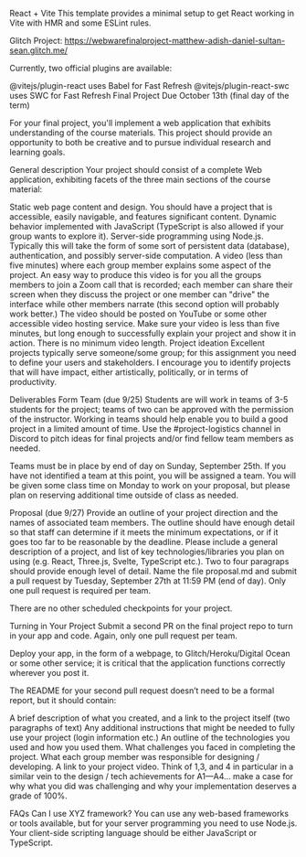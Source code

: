 React + Vite
This template provides a minimal setup to get React working in Vite with HMR and some ESLint rules.

Glitch Project: https://webwarefinalproject-matthew-adish-daniel-sultan-sean.glitch.me/

Currently, two official plugins are available:

@vitejs/plugin-react uses Babel for Fast Refresh
@vitejs/plugin-react-swc uses SWC for Fast Refresh
Final Project
Due October 13th (final day of the term)

For your final project, you'll implement a web application that exhibits understanding of the course materials. This project should provide an opportunity to both be creative and to pursue individual research and learning goals.

General description
Your project should consist of a complete Web application, exhibiting facets of the three main sections of the course material:

Static web page content and design. You should have a project that is accessible, easily navigable, and features significant content.
Dynamic behavior implemented with JavaScript (TypeScript is also allowed if your group wants to explore it).
Server-side programming using Node.js. Typically this will take the form of some sort of persistent data (database), authentication, and possibly server-side computation.
A video (less than five minutes) where each group member explains some aspect of the project. An easy way to produce this video is for you all the groups members to join a Zoom call that is recorded; each member can share their screen when they discuss the project or one member can "drive" the interface while other members narrate (this second option will probably work better.) The video should be posted on YouTube or some other accessible video hosting service. Make sure your video is less than five minutes, but long enough to successfully explain your project and show it in action. There is no minimum video length.
Project ideation
Excellent projects typically serve someone/some group; for this assignment you need to define your users and stakeholders. I encourage you to identify projects that will have impact, either artistically, politically, or in terms of productivity.

Deliverables
Form Team (due 9/25)
Students are will work in teams of 3-5 students for the project; teams of two can be approved with the permission of the instructor. Working in teams should help enable you to build a good project in a limited amount of time. Use the #project-logistics channel in Discord to pitch ideas for final projects and/or find fellow team members as needed.

Teams must be in place by end of day on Sunday, September 25th. If you have not identified a team at this point, you will be assigned a team. You will be given some class time on Monday to work on your proposal, but please plan on reserving additional time outside of class as needed.

Proposal (due 9/27)
Provide an outline of your project direction and the names of associated team members. The outline should have enough detail so that staff can determine if it meets the minimum expectations, or if it goes too far to be reasonable by the deadline. Please include a general description of a project, and list of key technologies/libraries you plan on using (e.g. React, Three.js, Svelte, TypeScript etc.). Two to four paragraps should provide enough level of detail. Name the file proposal.md and submit a pull request by Tuesday, September 27th at 11:59 PM (end of day). Only one pull request is required per team.

There are no other scheduled checkpoints for your project.

Turning in Your Project
Submit a second PR on the final project repo to turn in your app and code. Again, only one pull request per team.

Deploy your app, in the form of a webpage, to Glitch/Heroku/Digital Ocean or some other service; it is critical that the application functions correctly wherever you post it.

The README for your second pull request doesn’t need to be a formal report, but it should contain:

A brief description of what you created, and a link to the project itself (two paragraphs of text)
Any additional instructions that might be needed to fully use your project (login information etc.)
An outline of the technologies you used and how you used them.
What challenges you faced in completing the project.
What each group member was responsible for designing / developing.
A link to your project video.
Think of 1,3, and 4 in particular in a similar vein to the design / tech achievements for A1—A4… make a case for why what you did was challenging and why your implementation deserves a grade of 100%.

FAQs
Can I use XYZ framework? You can use any web-based frameworks or tools available, but for your server programming you need to use Node.js. Your client-side scripting language should be either JavaScript or TypeScript.